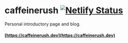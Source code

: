 
# caffeinerush  [![Netlify Status](https://api.netlify.com/api/v1/badges/5c794b0c-db05-4695-816f-209acd018583/deploy-status)](https://app.netlify.com/sites/caffeinerush/deploys)

Personal introductory page and blog.

#### [https://caffeinerush.dev](https://caffeinerush.dev)
